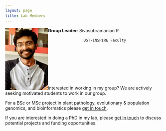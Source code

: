 ```yaml
---
layout: page
title: Lab Members
---
```



**Group Leader**:   Sivasubramanian R <img src="/img/photo.jpg" align='left'>
                    
                    DST-INSPIRE Faculty

&nbsp;

&nbsp;

&nbsp;

&nbsp;

Interested in working in my group? We are actively seeking motivated students to work in our group.

For a BSc or MSc project in plant pathology, evolutionary & population genomics, and bioinformatics please [get in touch](contact.md).

If you are interested in doing a PhD in my lab, please [get in touch](contact.md) to discuss potential projects and funding opportunities.

